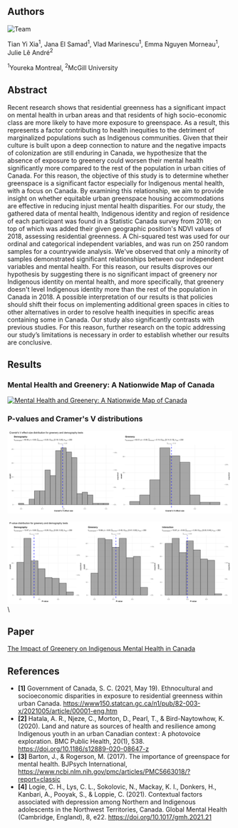 ## Authors

![Team](https://raw.githubusercontent.com/ThatAquarel/greenery/chi2/documents/team.JPG)

Tian Yi Xia<sup>1</sup>, Jana El Samad<sup>1</sup>, Vlad Marinescu<sup>1</sup>, Emma Nguyen Morneau<sup>1</sup>, Julie Lê André<sup>2</sup>

<sup>1</sup>Youreka Montreal, <sup>2</sup>McGill University

## Abstract

Recent research shows that residential greenness has a significant impact on mental health in urban areas and that residents of high socio-economic class are more likely to have more exposure to greenspace. As a result, this represents a factor contributing to health inequities to the detriment of marginalized populations such as Indigenous communities. Given that their culture is built upon a deep connection to nature and the negative impacts of colonization are still enduring in Canada, we hypothesize that the absence of exposure to greenery could worsen their mental health significantly more compared to the rest of the population in urban cities of Canada. 
For this reason, the objective of this study is to determine whether greenspace is a significant factor especially for Indigenous mental health, with a focus on Canada. By examining this relationship, we aim to provide insight on whether equitable urban greenspace housing accommodations are effective in reducing injust mental health disparities. 
For our study, the gathered data of mental health, Indigenous identity and region of residence of each participant was found in a Statistic Canada survey from 2018; on top of which was added their given geographic position's NDVI values of 2018, assessing residential greenness. A Chi-squared test was used for our ordinal and categorical independent variables, and was run on 250 random samples for a countrywide analysis. We've observed that only a minority of samples demonstrated significant relationships between our independent variables and mental health. For this reason, our results disproves our hypothesis by suggesting there is no significant impact of greenery nor Indigenous identity on mental health, and more specifically, that greenery doesn't level Indigenous identity more than the rest of the population in Canada in 2018. A possible interpretation of our results is that policies should shift their focus on implementing  additional green spaces in cities to other alternatives in order to resolve health inequities in specific areas containing some in Canada. 
Our study also significantly contrasts with previous studies. For this reason, further research on the topic addressing our study’s limitations is necessary in order to establish whether our results are conclusive. 

## Results

### Mental Health and Greenery: A Nationwide Map of Canada

[![Mental Health and Greenery: A Nationwide Map of Canada](https://raw.githubusercontent.com/ThatAquarel/greenery/chi2/docs/map.PNG)](https://observablehq.com/@greenery/greenery)

### P-values and Cramer's V distributions

[![cramerv_dist](https://raw.githubusercontent.com/ThatAquarel/greenery/chi2/src/cramerv_dist.png)](https://raw.githubusercontent.com/ThatAquarel/greenery/chi2/src/cramerv_dist.png)

[![pvalue_dist](https://raw.githubusercontent.com/ThatAquarel/greenery/chi2/src/pvalue_dist.png)](https://raw.githubusercontent.com/ThatAquarel/greenery/chi2/src/pvalue_dist.pngg)\

## Paper

[The Impact of Greenery on Indigenous Mental Health in Canada](https://github.com/ThatAquarel/greenery/blob/chi2/documents/manuscrit.pdf)

## References

- **[1]** Government of Canada, S. C. (2021, May 19). Ethnocultural and socioeconomic disparities in exposure to residential greenness within urban Canada. https://www150.statcan.gc.ca/n1/pub/82-003-x/2021005/article/00001-eng.htm
- **[2]** Hatala, A. R., Njeze, C., Morton, D., Pearl, T., & Bird-Naytowhow, K. (2020). Land and nature as sources of health and resilience among Indigenous youth in an urban Canadian context : A photovoice exploration. BMC Public Health, 20(1), 538. https://doi.org/10.1186/s12889-020-08647-z
- **[3]** Barton, J., & Rogerson, M. (2017). The importance of greenspace for mental health. BJPsych International, https://www.ncbi.nlm.nih.gov/pmc/articles/PMC5663018/?report=classic
- **[4]** Logie, C. H., Lys, C. L., Sokolovic, N., Mackay, K. I., Donkers, H., Kanbari, A., Pooyak, S., & Loppie, C. (2021). Contextual factors associated with depression among Northern and Indigenous adolescents in the Northwest Territories, Canada. Global Mental Health (Cambridge, England), 8, e22. https://doi.org/10.1017/gmh.2021.21

